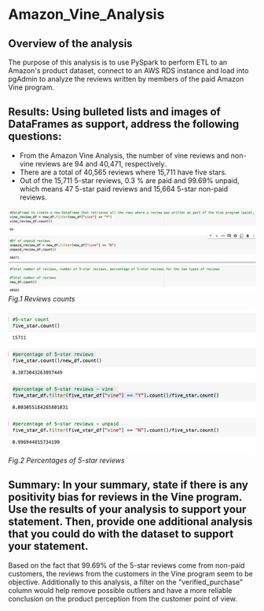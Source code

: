 # Amazon_Vine_Analysis

## Overview of the analysis

The purpose of this analysis is to use PySpark to perform ETL to an Amazon's product dataset, connect to an AWS RDS instance and load into pgAdmin to analyze the reviews written by members of the paid Amazon Vine program. 

## Results: Using bulleted lists and images of DataFrames as support, address the following questions:

- From the Amazon Vine Analysis, the number of vine reviews and non-vine reviews are 94 and 40,471, respectively. 
- There are a total of 40,565 reviews where 15,711 have five stars. 
- Out of the 15,711 5-star reviews, 0.3 % are paid and 99.69% unpaid, which means 47 5-star paid reviews and 15,664 5-star non-paid reviews. 

![image_name](counts.png)
*Fig.1 Reviews counts*

![image_name](percentages.png)
*Fig.2 Percentages of 5-star reviews*

## Summary: In your summary, state if there is any positivity bias for reviews in the Vine program. Use the results of your analysis to support your statement. Then, provide one additional analysis that you could do with the dataset to support your statement.

Based on the fact that 99.69% of the 5-star reviews come from non-paid customers, the reviews from the customers in the Vine program seem to be objective. Additionally to this analysis, a filter on the "verified_purchase" column would help remove possible outliers and have a more reliable conclusion on the product perception from the customer point of view. 
